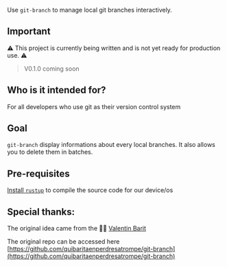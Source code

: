 Use `git-branch` to manage local git branches interactively.

## Important

⚠️ This project is currently being written and is not yet ready for production use. ⚠️

> V0.1.0 coming soon

## Who is it intended for?

For all developers who use git as their version control system

## Goal

`git-branch` display informations about every local branches.
It also allows you to delete them in batches.

## Pre-requisites

[Install `rustup`](https://www.rust-lang.org/tools/install) to compile the source code for our device/os

## Special thanks:

The original idea came from the 🧙‍♂️ [Valentin Barit](https://github.com/quibaritaenperdresatrompe)

The original repo can be accessed here [https://github.com/quibaritaenperdresatrompe/git-branch](https://github.com/quibaritaenperdresatrompe/git-branch)

